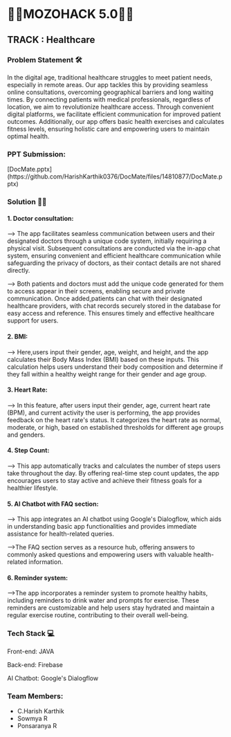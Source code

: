 <h1>🚀🚀MOZOHACK 5.0🚀🚀</h1>
<H2>TRACK : Healthcare</H2>
<h3>Problem Statement 🛠️</h3>
<p>In the digital age, traditional healthcare struggles to meet patient needs, especially in remote areas. Our app tackles this by providing seamless online consultations, overcoming geographical barriers and long waiting times. By connecting patients with medical professionals, regardless of location, we aim to revolutionize healthcare access. Through convenient digital platforms, we facilitate efficient communication for improved patient outcomes. Additionally, our app offers basic health exercises and calculates fitness levels, ensuring holistic care and empowering users to maintain optimal health.</p>
<h3>PPT Submission:</h3>
[DocMate.pptx](https://github.com/HarishKarthik0376/DocMate/files/14810877/DocMate.pptx)

<h3>Solution 💪🏽</h3>

<h4>1. Doctor consultation:</h4>
<p>--> The app facilitates seamless communication between users and their designated doctors through a unique code system, initially requiring a physical visit. Subsequent consultations are conducted via the in-app chat system, ensuring convenient and efficient healthcare communication while safeguarding the privacy of doctors, as their contact details are not shared directly.<p>
  <p>--> Both patients and doctors must add the unique code generated for them to access appear in their screens, enabling secure and private communication. Once added,patients can chat with their designated healthcare providers, with chat records securely stored in the database for easy access and reference. This ensures timely and effective healthcare support for users.</p>
<h4>2. BMI:</h4>
<p>--> Here,users input their gender, age, weight, and height, and the app calculates their Body Mass Index (BMI) based on these inputs. This calculation helps users understand their body composition and determine if they fall within a healthy weight range for their gender and age group.</p>
<h4>3. Heart Rate:</h4>
<p>--> In this feature, after users input their gender, age, current heart rate (BPM), and current activity the user is performing, the app provides feedback on the heart rate's status. It categorizes the heart rate as normal, moderate, or high, based on established thresholds for different age groups and genders.</p>

<h4>4. Step Count:</h4>
<p>--> This app automatically tracks and calculates the number of steps users take throughout the day. By offering real-time step count updates, the app encourages users to stay active and achieve their fitness goals for a healthier lifestyle.</p>
<h4>5. AI Chatbot with FAQ section:</h4>
<p>--> This app integrates an AI chatbot using Google's Dialogflow, which aids in understanding basic app functionalities and provides immediate assistance for health-related queries.</p>

<p>-->The FAQ section serves as a resource hub, offering answers to commonly asked questions and empowering users with valuable health-related information.
</p>
<h4>6. Reminder system:</h4>
<p>-->The app incorporates a reminder system to promote healthy habits, including reminders to drink water and prompts for exercise. These reminders are customizable and help users stay hydrated and maintain a regular exercise routine, contributing to their overall well-being.</p>
<h3>Tech Stack 💻</h3>
<p>Front-end: JAVA </p>
<p>Back-end: Firebase</p>
<p>AI Chatbot: Google's Dialogflow</p>
<h3>Team Members:</h3>
<ul>
  

<li>C.Harish Karthik</li>
<li>Sowmya R</li>
<li>Ponsaranya R</li>
</ul>



